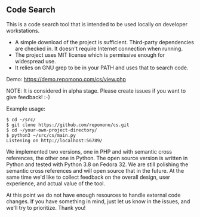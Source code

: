 ## Code Search

This is a code search tool that is intended to be used locally on developer workstations.

- A simple download of the project is sufficient.  Third-party dependencies are checked in.  It doesn't require Internet connection when running.
- The project uses MIT license which is permissive enough for widespread use.
- It relies on GNU grep to be in your PATH and uses that to search code.

Demo: https://demo.repomono.com/cs/view.php

NOTE:  It is considered in alpha stage.  Please create issues if you want to give feedback!  :-)

Example usage:

```
$ cd ~/src/
$ git clone https://github.com/repomono/cs.git
$ cd ~/your-own-project-directory/
$ python3 ~/src/cs/main.py
Listening on http://localhost:56789/
```

We implemented two versions, one in PHP and with semantic cross references, the other one in Python.
The open source version is written in Python and tested with Python 3.8 on Fedora 32.
We are still polishing the semantic cross references and will open source that in the future.
At the same time we'd like to collect feedback on the overall design, user experience, and actual value of the tool.

At this point we do not have enough resources to handle external code changes.  If you have something in mind, just let us know in the issues, and we'll try to prioritize.  Thank you!
